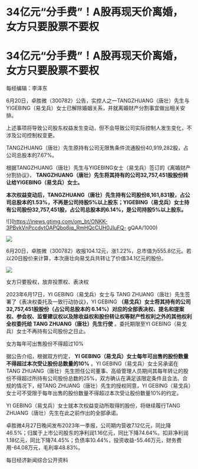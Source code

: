 # 34亿元“分手费”！A股再现天价离婚，女方只要股票不要权

# 34亿元“分手费”！A股再现天价离婚，女方只要股票不要权

每经编辑：李泽东

6月20日，卓胜微（300782）公告，实控人之一TANGZHUANG（唐壮）先生与YIGEBING（易戈兵）女士已解除婚姻关系，并就离婚财产分割事宜做出相关安排。

上述事项将导致公司股东权益发生变动，但不会导致公司实际控制人发生变化，不涉及公司控制权变更。

TANGZHUANG（唐壮）先生原持有公司无限售条件流通股份40,919,282股，占公司总股本的7.67%。

根据TANGZHUANG（唐壮）先生与YIGEBING女士（易戈兵）签订的《离婚财产分割协议》，
**TANGZHUANG（唐壮）先生将其持有的公司32,757,451股股份转让给YIGEBING（易戈兵）女士。**

**本次权益变动后，TANGZHUANG（唐壮）先生持有公司股份8,161,831股，占公司总股本的1.53%，不再是公司持股5%以上股东；YIGEBING（易戈兵）女士持有公司股份32,757,451股，占公司总股本的6.14%，是公司持股5%以上股东。**

![](https://inews.gtimg.com/om_bt/ONKK-3PBvkVnPccdytOAPQbo6jq_RmHQcCUH0JIuFQ-
gQAA/1000)

![](https://inews.gtimg.com/om_bt/O-wyy6iRiZUEBE2gNFvAuPqtw6o727A3wL2n_K7phUkvIAA/1000)

6月20日，卓胜微（300782）收报104.12元，涨1.22%，总市值为555.8亿元。若以20日股价来计算，本次唐壮向易戈兵共转让了价值34.1亿元的股份。

![](https://inews.gtimg.com/om_bt/OBhguKw3Gcakc775LnfDoBE0HgBz_zW68DWIg89flzz7MAA/1000)

女方只要股权，放弃投票权、表决权

2023年6月17日，YI GEBING（易戈兵）女士与 TANG ZHUANG（唐壮）先生签署了《表决权委托及一致行动协议》，YI GEBING
**（易戈兵）女士将其持有的公司32,757,451股股份（占公司总股本的
6.14%）对应的全部表决权、提名和提案权、参会权、监督建议权以及除收益权和股份转让权等财产性权利之外的其他权利全权委托给 TANG
ZHUANG（唐壮）先生行使** 。委托期限至YI GEBING（易戈兵）女士不再持有公司股份之日止。

女方每年可出售股份不得超过10%

据公告介绍，根据双方约定， **YI GEBING（易戈兵）女士每年可出售的股份数量不得超过本次受让股份总数量的10%** 。YI
GEBING（易戈兵）女士另承诺在 TANG
ZHUANG（唐壮）先生担任公司董事、高级管理人员期间其每年转让的股份不得超过所持有公司股份总数的25%，双方确认在满足该限定条件且合法、合规的情况下，经TANG
ZHUANG（唐壮）先生的授权同意，YI GEBING（易戈兵）女士可不受限于每年出售的股份数量不得超过本次受让股份数量10%的约定。

YI GEBING（易戈兵）女士就本次权益变动所取得的股份，将继续履行TANG ZHUANG（唐壮）先生在此之前作出的全部承诺。

卓胜微4月27日晚间发布2023年一季报，公司期内营收7.12亿元，同比降46.5%；归属于上市公司股东的净利润1.16亿元，同比下降74.64%。扣非净利润1.18亿元，同比下降74.45%；负债率10.44%，投资收益-55.46万元，财务费用-64.08万元，毛利率48.83%。

每日经济新闻综合公开资料

